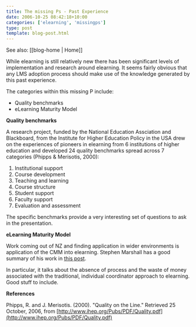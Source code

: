 ```yaml
---
title: The missing Ps - Past Experience
date: 2006-10-25 08:42:18+10:00
categories: ['elearning', 'missingps']
type: post
template: blog-post.html
---
```


See also: [[blog-home | Home]]

While elearning is still relatively new there has been significant levels of implementation and research around elearning. It seems fairly obvious that any LMS adoption process should make use of the knowledge generated by this past experience.

The categories within this missing P include:

- Quality benchmarks
- eLearning Maturity Model

**Quality benchmarks**

A research project, funded by the National Education Assciation and Blackboard, from the Institute for Higher Education Policy in the USA drew on the experiences of pioneers in elearning from 6 institutions of higher education and developed 24 quality benchmarks spread across 7 categories (Phipps & Merisotis, 2000):

1. Institutional support
2. Course development
3. Teaching and learning
4. Course structure
5. Student support
6. Faculty support
7. Evaluation and assessment

The specific benchmarks provide a very interesting set of questions to ask in the presentation.

**eLearning Maturity Model**

Work coming out of NZ and finding application in wider environments is application of the CMM into elearning. Stephen Marshall has a good summary of his work in [this post](http://mfeldstein.com/index.php/weblog/a_kiwis_perspective_on_e_learning/).

In particular, it talks about the absence of process and the waste of money associated with the traditional, individual coordinator approach to elearning. Good stuff to include.

**References**

Phipps, R. and J. Merisotis. (2000). "Quality on the Line." Retrieved 25 October, 2006, from [http://www.ihep.org/Pubs/PDF/Quality.pdf](http://www.ihep.org/Pubs/PDF/Quality.pdf)